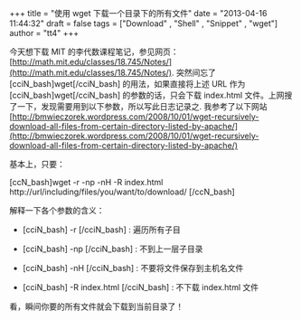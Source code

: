 +++
title = "使用 wget 下载一个目录下的所有文件"
date = "2013-04-16 11:44:32"
draft = false
tags = ["Download" , "Shell" , "Snippet" , "wget"]
author = "tt4"
+++



今天想下载 MIT 的李代数课程笔记，参见网页：[http://math.mit.edu/classes/18.745/Notes/](http://math.mit.edu/classes/18.745/Notes/). 突然间忘了 [cciN_bash]wget[/cciN_bash] 的用法，如果直接将上述 URL 作为 [cciN_bash]wget[/cciN_bash] 的参数的话，只会下载 index.html 文件。上网搜了一下，发现需要用到以下参数，所以写此日志记录之. 我参考了以下网站 [http://bmwieczorek.wordpress.com/2008/10/01/wget-recursively-download-all-files-from-certain-directory-listed-by-apache/](http://bmwieczorek.wordpress.com/2008/10/01/wget-recursively-download-all-files-from-certain-directory-listed-by-apache/)

基本上，只要：

[ccN_bash]wget -r -np -nH -R index.html http://url/including/files/you/want/to/download/ [/ccN_bash]

解释一下各个参数的含义：

*   [cciN_bash] -r [/cciN_bash] : 遍历所有子目

*   [cciN_bash] -np [/cciN_bash] : 不到上一层子目录

*   [cciN_bash] -nH [/cciN_bash] : 不要将文件保存到主机名文件

*   [cciN_bash] -R index.html [/cciN_bash] : 不下载 index.html 文件

看，瞬间你要的所有文件就会下载到当前目录了！
